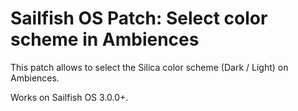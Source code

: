 Sailfish OS Patch: Select color scheme in Ambiences
===================================================

This patch allows to select the Silica color scheme (Dark / Light) on
Ambiences.

Works on Sailfish OS 3.0.0+.
